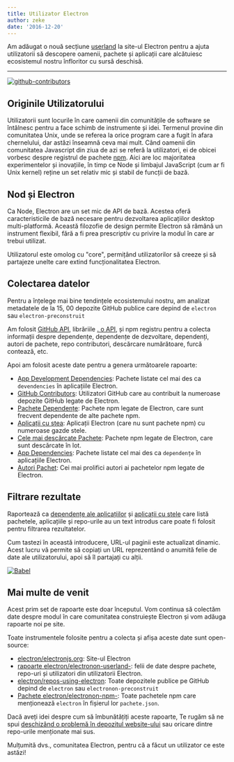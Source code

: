 ```yaml
---
title: Utilizator Electron
author: zeke
date: '2016-12-20'
---
```


Am adăugat o nouă secțiune [userland](https://electronjs.org/userland) la site-ul Electron pentru a ajuta utilizatorii să descopere oamenii, pachete și aplicații care alcătuiesc ecosistemul nostru înfloritor cu sursă deschisă.

---

[![github-contributors](https://cloud.githubusercontent.com/assets/2289/21205352/a873f86c-c210-11e6-9a92-1ef37dfc986b.png)](https://electronjs.org/userland)

## Originile Utilizatorului

Utilizatorii sunt locurile în care oamenii din comunitățile de software se întâlnesc pentru a face schimb de instrumente și idei. Termenul provine din comunitatea Unix, unde se referea la orice program care a fugit în afara chernelului, dar astăzi înseamnă ceva mai mult. Când oamenii din comunitatea Javascript din ziua de azi se referă la utilizatori, ei de obicei vorbesc despre registrul de pachete [npm](http://npm.im). Aici are loc majoritatea experimentelor și inovațiile, în timp ce Node și limbajul JavaScript (cum ar fi Unix kernel) reține un set relativ mic și stabil de funcții de bază.

## Nod și Electron

Ca Node, Electron are un set mic de API de bază. Acestea oferă caracteristicile de bază necesare pentru dezvoltarea aplicațiilor desktop multi-platformă. Această filozofie de design permite Electron să rămână un instrument flexibil, fără a fi prea prescriptiv cu privire la modul în care ar trebui utilizat.

Utilizatorul este omolog cu "core", permițând utilizatorilor să creeze și să partajeze unelte care extind funcționalitatea Electron.

## Colectarea datelor

Pentru a înțelege mai bine tendințele ecosistemului nostru, am analizat metadatele de la 15, 00 depozite GitHub publice care depind de `electron` sau `electron-preconstruit`

Am folosit [GitHub API](https://developer.github.com/v3/), librăriile [. o API](https://libraries.io/api), și npm registru pentru a colecta informații despre dependențe, dependențe de dezvoltare, dependenți, autori de pachete, repo contributori, descărcare numărătoare, furcă contează, etc.

Apoi am folosit aceste date pentru a genera următoarele rapoarte:

- [App Development Dependencies](https://electronjs.org/userland/dev_dependencies): Pachete listate cel mai des ca `devendencies` în aplicațiile Electron.
- [GitHub Contributors](https://electronjs.org/userland/github_contributors): Utilizatori GitHub care au contribuit la numeroase depozite GitHub legate de Electron.
- [Pachete Dependențe](https://electronjs.org/userland/package_dependencies): Pachete npm legate de Electron, care sunt frecvent dependente de alte pachete npm.
- [Aplicații cu stea](https://electronjs.org/userland/starred_apps): Aplicații Electron (care nu sunt pachete npm) cu numeroase gazde stele.
- [Cele mai descărcate Pachete](https://electronjs.org/userland/most_downloaded_packages): Pachete npm legate de Electron, care sunt descărcate în lot.
- [App Dependencies](https://electronjs.org/userland/dependencies): Pachete listate cel mai des ca `dependențe` în aplicațiile Electron.
- [Autori Pachet](https://electronjs.org/userland/package_authors): Cei mai prolifici autori ai pachetelor npm legate de Electron.

## Filtrare rezultate

Raportează ca [dependențe ale aplicațiilor](https://electronjs.org/userland/dependencies) și [aplicații cu stele](https://electronjs.org/userland/starred_apps) care listă pachetele, aplicațiile și repo-urile au un text introdus care poate fi folosit pentru filtrarea rezultatelor.

Cum tastezi în această introducere, URL-ul paginii este actualizat dinamic. Acest lucru vă permite să copiați un URL reprezentând o anumită felie de date ale utilizatorului, apoi să îl partajați cu alții.

[![Babel](https://cloud.githubusercontent.com/assets/2289/21328807/7bfa75e4-c5ea-11e6-8212-0e7988b367fd.png) ](https://electronjs.org/userland/dev_dependencies?q=babel%20preset)

## Mai multe de venit

Acest prim set de rapoarte este doar începutul. Vom continua să colectăm date despre modul în care comunitatea construiește Electron și vom adăuga rapoarte noi pe site.

Toate instrumentele folosite pentru a colecta și afișa aceste date sunt open-source:

- [electron/electronjs.org](https://github.com/electron/electron.atom): Site-ul Electron
- [rapoarte electron/electronon-userland-](https://github.com/electron/electron-userland-reports): felii de date despre pachete, repo-uri și utilizatori din utilizatorii Electron.
- [electron/repos-using-electron](https://github.com/electron/repos-using-electron): Toate depozitele publice pe GitHub depind de `electron` sau `electronon-preconstruit`
- [Pachete electron/electronon-npm-](https://github.com/zeke/electron-npm-packages): Toate pachetele npm care menționează `electron` în fișierul lor `pachete.json`.

Dacă aveți idei despre cum să îmbunătățiți aceste rapoarte, Te rugăm să ne spui [deschizând o problemă în depozitul website-ului](https://github.com/electron/electronjs.org/issues/new) sau oricare dintre repo-urile menționate mai sus.

Mulțumită dvs., comunitatea Electron, pentru că a făcut un utilizator ce este astăzi!


